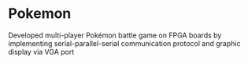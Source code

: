 # Pokemon

Developed multi-player Pokémon battle game on FPGA boards by implementing serial-parallel-serial communication protocol and graphic display via VGA port 
